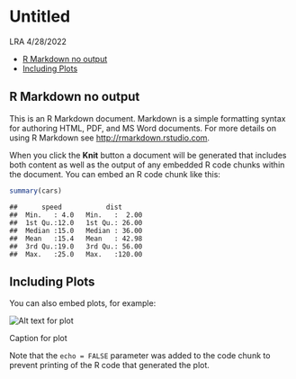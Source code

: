 Untitled
================
LRA
4/28/2022

-   [R Markdown no output](#r-markdown-no-output)
-   [Including Plots](#including-plots)

## R Markdown no output

This is an R Markdown document. Markdown is a simple formatting syntax
for authoring HTML, PDF, and MS Word documents. For more details on
using R Markdown see <http://rmarkdown.rstudio.com>.

When you click the **Knit** button a document will be generated that
includes both content as well as the output of any embedded R code
chunks within the document. You can embed an R code chunk like this:

``` r
summary(cars)
```

    ##      speed           dist       
    ##  Min.   : 4.0   Min.   :  2.00  
    ##  1st Qu.:12.0   1st Qu.: 26.00  
    ##  Median :15.0   Median : 36.00  
    ##  Mean   :15.4   Mean   : 42.98  
    ##  3rd Qu.:19.0   3rd Qu.: 56.00  
    ##  Max.   :25.0   Max.   :120.00

## Including Plots

You can also embed plots, for example:

<div class="figure">

<img src="Sample_html_files/figure-gfm/pressure-1.png" alt="Alt text for plot"  />
<p class="caption">
Caption for plot
</p>

</div>

Note that the `echo = FALSE` parameter was added to the code chunk to
prevent printing of the R code that generated the plot.
